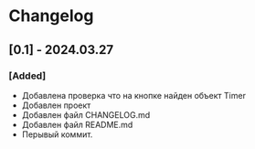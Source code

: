 
# Changelog

## [0.1] - 2024.03.27
### [Added]
- Добавлена проверка что на кнопке найден объект Timer
- Добавлен проект
- Добавлен файл CHANGELOG.md
- Добавлен файл README.md
- Перывый коммит.

